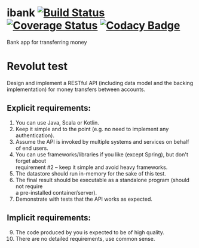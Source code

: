# ibank [![Build Status](https://api.travis-ci.com/atilla8huno/ibank.svg?branch=master)](https://travis-ci.org/atilla8huno/ibank) [![Coverage Status](https://coveralls.io/repos/github/atilla8huno/ibank/badge.svg?branch=master)](https://coveralls.io/github/atilla8huno/ibank?branch=master) [![Codacy Badge](https://api.codacy.com/project/badge/Grade/440e985ff73043949d29aa9b4be0ec37)](https://www.codacy.com/app/atilla8huno/badger?utm_source=github.com&amp;utm_medium=referral&amp;utm_content=atilla8huno/ibank&amp;utm_campaign=atilla8huno)

Bank app for transferring money

# Revolut test
Design and implement a RESTful API (including data model and the backing implementation)  for money transfers between accounts.  

## Explicit requirements:  

1. You can use Java, Scala or Kotlin.  
2. Keep it simple and to the point (e.g. no need to implement any authentication).  
3. Assume the API is invoked by multiple systems and services on behalf of end users.  
4. You can use frameworks/libraries if you like (except Spring), but don't forget about  
requirement #2 – keep it simple and avoid heavy frameworks.  
5. The datastore should run in-memory for the sake of this test.  
6. The final result should be executable as a standalone program (should not require  
a pre-installed container/server).  
7. Demonstrate with tests that the API works as expected.  

## Implicit requirements:  
9. The code produced by you is expected to be of high quality.  
10. There are no detailed requirements, use common sense.
